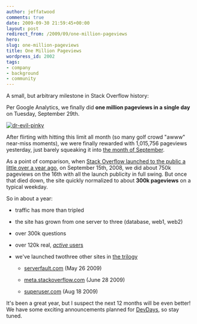 ```yaml
---
author: jeffatwood
comments: true
date: 2009-09-30 21:59:45+00:00
layout: post
redirect_from: /2009/09/one-million-pageviews
hero: 
slug: one-million-pageviews
title: One Million Pageviews
wordpress_id: 2002
tags:
- company
- background
- community
---
```



A small, but arbitrary milestone in Stack Overflow history:



Per Google Analytics, we finally did **one million pageviews in a single day** on Tuesday, September 29th.



[![dr-evil-pinky](http://blog.stackoverflow.com/wp-content/uploads/dr-evil-pinky.jpg)](http://www.youtube.com/watch?v=cKKHSAE1gIs#t=0m13s)



After flirting with hitting this limit all month (so many golf crowd "awww" near-miss moments), we were finally rewarded with 1,015,756 pageviews yesterday, just barely squeaking it into [the month of September](https://twitter.com/codinghorror/status/2613465918).



As a point of comparison, when [Stack Overflow launched to the public a little over a year ago](http://blog.stackoverflow.com/2008/09/then-a-miracle-occurs-public-beta/), on September 15th, 2008, we did about 750k pageviews on the 16th with all the launch publicity in full swing. But once that died down, the site quickly normalized to about **300k pageviews** on a typical weekday. 



So in about a year:







  * traffic has more than tripled

  * the site has grown from one server to three (database, web1, web2)

  * over 300k questions 

  * over 120k real, [_active_ users](http://blog.stackoverflow.com/2009/02/when-is-an-account-abandoned/)

  * we've launched twothree other sites in [the trilogy](http://blog.stackoverflow.com/2009/05/the-stack-overflow-trilogy/)


    * [serverfault.com](http://blog.stackoverflow.com/2009/05/server-fault-public-beta-launches/) (May 26 2009)

    * [meta.stackoverflow.com](http://blog.stackoverflow.com/2009/06/cmon-get-meta/) (June 28 2009)

    * [superuser.com](http://blog.stackoverflow.com/2009/08/super-user-now-public/) (Aug 18 2009)





It's been a great year, but I suspect the next 12 months will be even better! We have some exciting announcements planned for [DevDays](http://stackoverflow.carsonified.com/), so stay tuned. 

